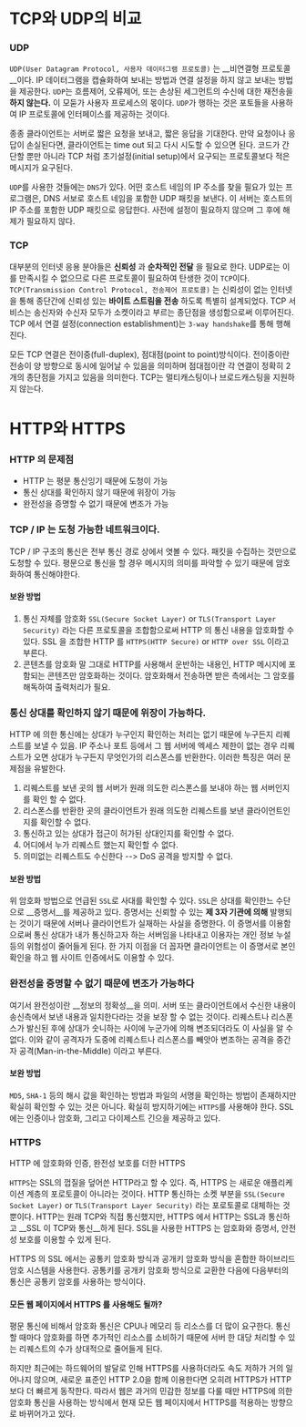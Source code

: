 # TCP와 UDP의 비교

### UDP

`UDP(User Datagram Protocol, 사용자 데이터그램 프로토콜)` 는 __비연결형 프로토콜__이다. IP 데이터그램을 캡슐화하여 보내는 방법과 연결 설정을 하지 않고 보내는 방법을 제공한다. `UDP`는 흐름제어, 오류제어, 또는 손상된 세그먼트의 수신에 대한 재전송을 __하지 않는다.__ 이 모둗가 사용자 프로세스의 몫이다. `UDP`가 행하는 것은 포토들을 사용하여 IP 프로토콜에 인터페이스를 제공하는 것이다.

종종 클라이언트는 서버로 짧은 요청을 보내고, 짧은 응답을 기대한다. 만약 요청이나 응답이 손실된다면, 클라이언트는 time out 되고 다시 시도할 수 있으면 된다. 코드가 간단할 뿐만 아니라 TCP 처럼 초기설정(initial setup)에서 요구되는 프로토콜보다 적은 메시지가 요구된다.

`UDP`를 사용한 것들에는 `DNS`가 있다. 어떤 호스트 네임의 IP 주소를 찾을 필요가 있는 프로그램은, DNS 서보로 호스트 네임을 포함한 UDP 패킷을 보낸다. 이 서버는 호스트의 IP 주소를 포함한 UDP 패킷으로 응답한다. 사전에 설정이 필요하지 않으며 그 후에 해제가 필요하지 않다.



### TCP

대부분의 인터넷 응용 분야들은 __신뢰성__ 과 __순차적인 전달__ 을 필요로 한다. UDP로는 이를 만족시킬 수 없으므로 다른 프로토콜이 필요하여 탄생한 것이 `TCP`이다. `TCP(Transmission Control Protocol, 전송제어 프로토콜)` 는 신뢰성이 없는 인터넷을 통해 종단간에 신뢰성 있는 __바이트 스트림을 전송__ 하도록 특별히 설계되었다. TCP 서비스는 송신자와 수신자 모두가 소켓이라고 부르는 종단점을 생성함으로써 이루어진다. TCP 에서 연결 설정(connection establishment)는 `3-way handshake`를 통해 행해진다.

모든 TCP 연결은 전이중(full-duplex), 점대점(point to point)방식이다. 전이중이란 전송이 양 방향으로 동시에 일어날 수 있음을 의미하며 점대점이란 각 연결이 정확히 2개의 종단점을 가지고 있음을 의미한다. TCP는 멀티캐스팅이나 브로드캐스팅을 지원하지 않는다.



# HTTP와 HTTPS

### HTTP 의 문제점

- HTTP 는 평문 통신잉기 때문에 도청이 가능
- 통신 상대를 확인하지 않기 때문에 위장이 가능
- 완전성을 증명할 수 없기 때문에 변조가 가능

### TCP / IP 는 도청 가능한 네트워크이다.

TCP / IP 구조의 통신은 전부 통신 경로 상에서 엿볼 수 있다. 패킷을 수집하는 것만으로 도청할 수 있다. 평문으로 통신을 할 경우 메시지의 의미를 파악할 수 있기 때문에 암호화하여 통신해야한다.

#### 보완 방법

1. 통신 자체를 암호화 `SSL(Secure Socket Layer)` or `TLS(Transport Layer Security)` 라는 다른 프로토콜을 조합함으로써 HTTP 의 통신 내용을 암호화할 수 있다. SSL 을 조합한 HTTP 를 `HTTPS(HTTP Secure)` or `HTTP over SSL` 이라고 부른다.
2. 콘텐츠를 암호화 말 그대로 HTTP를 사용해서 운반하는 내용인, HTTP 메시지에 포함되는 콘텐츠만 암호화하는 것이다. 암호화해서 전송하면 받은 측에서는 그 암호를 해독하여 출력처리가 필요.



### 통신 상대를 확인하지 않기 때문에 위장이 가능하다.

HTTP 에 의한 통신에는 상대가 누구인지 확인하는 처리는 없기 때문에 누구든지 리퀘스트를 보낼 수 있음. IP 주소나 포트 등에서 그 웹 서버에 엑세스 제한이 없는 경우 리퀘스트가 오면 상대가 누구든지 무엇인가의 리스폰스를 반환한다. 이러한 특징은 여러 문제점을 유발한다.

1. 리퀘스트를 보낸 곳의 웹 서버가 원래 의도한 리스폰스를 보내야 하는 웹 서버인지를 확인 할 수 없다.
2. 리스폰스를 반환한 곳의 클라이언트가 원래 의도한 리퀘스트를 보낸 클라이언트인지를 확인할 수 없다.
3. 통신하고 있는 상대가 접근이 허가된 상대인지를 확인할 수 없다.
4. 어디에서 누가 리퀘스트 했는지 확인할 수 없다.
5. 의미없는 리퀘스트도 수신한다 --> DoS 공격을 방지할 수 없다.



#### 보완 방법

위 암호화 방법으로 언급된 `SSL`로 사대를 확인할 수 있다. `SSL`은 상대를 확인한느 수단으로 __증명서__를 제공하고 있다. 증명서는 신뢰할 수 있는 __제 3자 기관에 의해__ 발행되는 것이기 때문에 서버나 클라이언트가 실재하는 사실을 증명한다. 이 증명서를 이용함으로써 통신 상대가 내가 통신하고자 하는 서버임을 나타내고 이용자는 개인 정보 누설 등의 위험성이 줄어들게 된다. 한 가지 이점을 더 꼽자면 클라이언트는 이 증명서로 본인 확인을 하고 웹 사이트 인증에서도 이용할 수 있다.



### 완전성을 증명할 수 없기 때문에 변조가 가능하다

여기서 완전성이란 __정보의 정확성__을 의미. 서버 또는 클라이언트에서 수신한 내용이 송신측에서 보낸 내용과 일치한다라는 것을 보장 할 수 없는 것이다. 리퀘스트나 리스폰스가 발신된 후에 상대가 숫니하는 사이에 누군가에 의해 변조되더라도 이 사실을 알 수 없다. 이와 같이 공격자가 도중에 리퀘스트나 리스폰스를 빼앗아 변조하는 공격을 중간자 공격(Man-in-the-Middle) 이라고 부른다.



#### 보완 방법

`MD5`, `SHA-1` 등의 해시 값을 확인하는 방법과 파일의 서명을 확인하는 방법이 존재하지만 확실히 확인할 수 있는 것은 아니다. 확실히 방지하기에는 `HTTPS`를 사용해야 한다. SSL에는 인증이나 암호화, 그리고 다이제스트 긴으을 제공하고 있다.



### HTTPS

HTTP 에 암호화와 인증, 완전성 보호를 더한 HTTPS

`HTTPS`는 SSL의 껍질을 덮어쓴 HTTP라고 할 수 있다. 즉, HTTPS 는 새로운 애플리케이션 계층의 포로토콜이 아니라는 것이다. HTTP 통신하는 소켓 부분을 `SSL(Secure Socket Layer)` or `TLS(Transport Layer Security)` 라는 포로토콜로 대체하는 것 뿐이다. HTTP는 원래 TCP와 직접 통신했지만, HTTPS 에서 HTTP는 SSL과 통신하고 __SSL 이 TCP와 통신__하게 된다. SSL을 사용한 HTTPS 는 암호화와 증명서, 안전성 보호를 이용할 수 있게 된다.

HTTPS 의 SSL 에서는 공통키 암호화 방식과 공개키 암호화 방식을 혼합한 하이브리드 암호 시스템을 사용한다. 공통키를 공개키 암호화 방식으로 교환한 다음에 다음부터의 통신은 공통키 암호를 사용하는 방식이다.



#### 모든 웹 페이지에서 HTTPS 를 사용해도 될까?

평문 통신에 비해서 암호화 통신은 CPU나 메모리 등 리소스를 더 많이 요구한다. 통신할 때마다 암호화를 하면 추가적인 리소스를 소비하기 때문에 서버 한 대당 처리할 수 있는 리퀘스트의 수가 상대적으로 줄어들게 된다.

하지만 최근에는 하드웨어의 발달로 인해 HTTPS를 사용하더라도 속도 저하가 거의 일어나지 않으며, 새로운 표준인 HTTP 2.0을 함께 이용한다면 오히려 HTTPS가 HTTP보다 더 빠르게 동작한다. 따라서 웹은 과거의 민감한 정보를 다룰 때만 HTTPS에 의한 암호화 통신을 사용하는 방식에서 현재 모든 웹 페이지에서 HTTPS를 적용하는 방향으로 바뀌어가고 있다.
